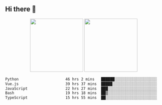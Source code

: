 ## Hi there 👋
<div align="center">
<span>  </span>
<img height="170px" src="https://github-readme-stats.vercel.app/api?username=bigQY&show_icons=true&count_private==true&v=3" /><span>        </span><img height="170px" src="https://github-readme-stats.vercel.app/api/top-langs/?username=bigQY&layout=compact&langs_count=8&v=3" />
<span>  </span>
</div>
<div align="center">

<!--START_SECTION:waka-->

```txt
Python                     46 hrs 2 mins   ██████░░░░░░░░░░░░░░░░░░░   23.66 %
Vue.js                     39 hrs 37 mins  █████░░░░░░░░░░░░░░░░░░░░   20.37 %
JavaScript                 22 hrs 27 mins  ███░░░░░░░░░░░░░░░░░░░░░░   11.54 %
Bash                       19 hrs 18 mins  ██▒░░░░░░░░░░░░░░░░░░░░░░   09.93 %
TypeScript                 15 hrs 55 mins  ██░░░░░░░░░░░░░░░░░░░░░░░   08.18 %
```

<!--END_SECTION:waka-->
</div>
